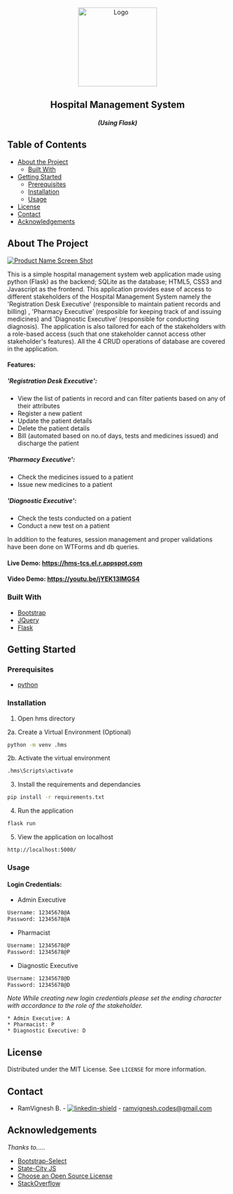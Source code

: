 
<!-- PROJECT LOGO -->
<br />
<p align="center">
    <img src="static/img/logo.svg" alt="Logo" width="180" height="180">
  </a>

  <h2 align="center">Hospital Management System</h2>
  <h5 align="center"><em>(Using Flask)</em></h5>
</p>



<!-- TABLE OF CONTENTS -->
## Table of Contents

* [About the Project](#about-the-project)
  * [Built With](#built-with)
* [Getting Started](#getting-started)
  * [Prerequisites](#prerequisites)
  * [Installation](#installation)
  * [Usage](#usage)
* [License](#license)
* [Contact](#contact)
* [Acknowledgements](#acknowledgements)



<!-- ABOUT THE PROJECT -->
## About The Project

[![Product Name Screen Shot][product-screenshot]](https://hms-tcs.el.r.appspot.com)

This is a simple hospital management system web application made using python (Flask) as the backend; SQLite as the database; HTML5, CSS3 and Javascript as the frontend.
This application provides ease of access to different stakeholders of the Hospital Management System namely the 'Registration Desk Executive' (responsible to maintain patient records and billing) , 'Pharmacy Executive' (resposible for keeping track of and issuing medicines) and 'Diagnostic Executive' (responsible for conducting diagnosis).
The application is also tailored for each of the stakeholders with a role-based access (such that one stakeholder cannot access other stakeholder's features).
All the 4 CRUD operations of database are covered in the application.

#### Features:

##### 'Registration Desk Executive':
 * View the list of patients in record and can filter patients based on any of their attributes
 * Register a new patient
 * Update the patient details
 * Delete the patient details
 * Bill (automated based on no.of days, tests and medicines issued) and discharge the patient

##### 'Pharmacy Executive':
 * Check the medicines issued to a patient
 * Issue new medicines to a patient

##### 'Diagnostic Executive':
 * Check the tests conducted on a patient
 * Conduct a new test on a patient

In addition to the features, session management and proper validations have been done on WTForms and db queries.

#### Live Demo: https://hms-tcs.el.r.appspot.com

#### Video Demo: https://youtu.be/jYEK13IMGS4



### Built With

* [Bootstrap](https://getbootstrap.com)
* [JQuery](https://jquery.com)
* [Flask](https://palletsprojects.com/p/flask/)



<!-- GETTING STARTED -->
## Getting Started

### Prerequisites

* [python](https://www.python.org/)

### Installation

1. Open hms directory

2a. Create a Virtual Environment (Optional)
```sh
python -m venv .hms
```
2b. Activate the virtual environment
```sh
.hms\Scripts\activate
```
3. Install the requirements and dependancies
```sh
pip install -r requirements.txt
```
4. Run the application
```python
flask run
```
5. View the application on localhost
```
http://localhost:5000/
```


### Usage

#### Login Credentials:

* Admin Executive
```sh
Username: 12345678@A
Password: 12345678@A
```

* Pharmacist
```sh
Username: 12345678@P
Password: 12345678@P
```

* Diagnostic Executive
```sh
Username: 12345678@D
Password: 12345678@D
```

*Note While creating new login credentials please set the ending character with accordance to the role of the stakeholder.*

    * Admin Executive: A
    * Pharmacist: P
    * Diagnostic Executive: D



<!-- LICENSE -->
## License

Distributed under the MIT License. See `LICENSE` for more information.


<!-- CONTACT -->
## Contact

* RamVignesh B. - [![linkedin-shield]](https://linkedin.com/in/ramvigneshb) - ramvignesh.codes@gmail.com


<!-- ACKNOWLEDGEMENTS -->
## Acknowledgements

*Thanks to.....*
* [Bootstrap-Select](https://developer.snapappointments.com/bootstrap-select/)
* [State-City JS](https://github.com/ajayrandhawa/Indian-States-Cities-Database)
* [Choose an Open Source License](https://choosealicense.com)
* [StackOverflow](https://stackoverflow.com)



<!-- MARKDOWN LINKS & IMAGES -->
[linkedin-shield]: https://img.shields.io/badge/-LinkedIn-black.svg?style=flat-square&logo=linkedin&colorB=555
[product-screenshot]: static/img/screenshot.png
